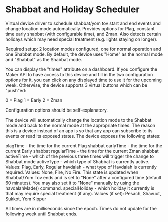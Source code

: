 # Shabbat and Holiday Scheduler
Virtual device driver to schedule shabbat/yom tov start and end events and change location mode automatically.  Provides options for Plag, constant time early shabbat (with configurable time), and Zman.  Also detects certain holidays which may need special treatment (e.g. lights staying on longer).

Required setup: 2 location modes configured, one for normal operation and one Shabbat mode.  By default, the device uses "Home" as the normal mode and "Shabbat" as the Shabbat mode.

You can display the "times" attribute on a dashboard. If you configure the Maker API to have access to this device and fill in the two configuration options for it, you can click on any displayed time to use it for the upcoming week. Otherwise, the device supports 3 virtual buttons which can be "push"ed:

0 = Plag
1 = Early
2 = Zman

Configuration options should be self-explanatory.

The device will automatically change the location mode to the Shabbat mode and back to the normal mode at the appropriate times. The reason this is a device instead of an app is so that any app can subscribe to its events or read its exposed states.  The device exposes the following states:

plagTime - the time for the current Plag shabbat
earlyTime - the time for the current Early shabbat
regularTime - the time for the current Zman shabbat
activeTime - which of the previous three times will trigger the change to Shabbat mode
activeType - which type of Shabbat is currently active. Values: Plag, Early, Regular
havdalah - what type of Havdalah is currently required. Values: None, Fire, No Fire.  This state is updated when Shabbat/Yom Tov ends and is set to "None" after a configured time (default 60 minutes).  You may also set it to "None" manually by using the havdalahMade() command.
specialHoliday - which holiday it currently is that may require special treatment (if any). Values (if set): Pesach, Shavuot, Sukkot, Yom Kippur

All times are in milliseconds since the epoch. Times do not update for the following week until Shabbat ends.
